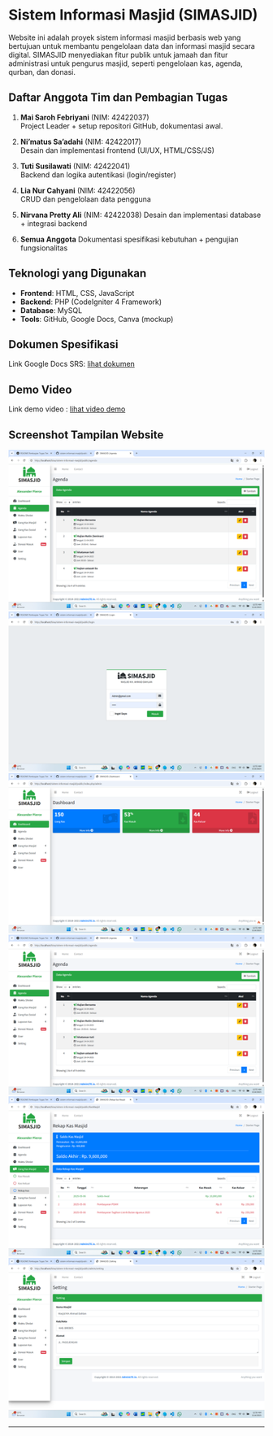 # Sistem Informasi Masjid (SIMASJID)

Website ini adalah proyek sistem informasi masjid berbasis web yang bertujuan untuk membantu pengelolaan data dan informasi masjid secara digital. SIMASJID menyediakan fitur publik untuk jamaah dan fitur administrasi untuk pengurus masjid, seperti pengelolaan kas, agenda, qurban, dan donasi.

## Daftar Anggota Tim dan Pembagian Tugas

1. **Mai Saroh Febriyani** (NIM: 42422037)  
   Project Leader + setup repositori GitHub, dokumentasi awal.

2. **Ni’matus Sa’adahi** (NIM: 42422017)  
   Desain dan implementasi frontend (UI/UX, HTML/CSS/JS)

3. **Tuti Susilawati** (NIM: 42422041)  
   Backend dan logika autentikasi (login/register)

4. **Lia Nur Cahyani** (NIM: 42422056)  
   CRUD dan pengelolaan data pengguna

5. **Nirvana Pretty Ali** (NIM: 42422038)
   Desain dan implementasi database + integrasi backend

7. **Semua Anggota**
   Dokumentasi spesifikasi kebutuhan + pengujian fungsionalitas

## Teknologi yang Digunakan

- **Frontend**: HTML, CSS, JavaScript
- **Backend**: PHP (CodeIgniter 4 Framework)
- **Database**: MySQL
- **Tools**: GitHub, Google Docs, Canva (mockup)

## Dokumen Spesifikasi

Link Google Docs SRS: [lihat dokumen](https://docs.google.com/document/d/19Pts1xstaoCSR7SomiLYELAwhvzyIjCc/edit?usp=drive_link&ouid=116576798939974484967&rtpof=true&sd=true)

## Demo Video

Link demo video : [lihat video demo](https://drive.google.com/file/d/10JqBF03x3p8RPWJnH2Y14xiMNdUIftUn/view?usp=drivesdk)

## Screenshot Tampilan Website

![Dashboard Jamaah](https://github.com/maisarohfebriyani/sistem-informasi-masjid/blob/main/public/screenshots/agenda.png?raw=true) 
![Form Login](https://github.com/maisarohfebriyani/sistem-informasi-masjid/blob/main/public/screenshots/login.png?raw=true)
![Dashboard Admin](https://github.com/maisarohfebriyani/sistem-informasi-masjid/blob/main/public/screenshots/dashboard_admin.png?raw=true)   
![agenda](https://github.com/maisarohfebriyani/sistem-informasi-masjid/blob/main/public/screenshots/agenda.png?raw=true)
![Form rekap kas masjid](https://github.com/maisarohfebriyani/sistem-informasi-masjid/blob/main/public/screenshots/rekap_kas_masjid.png?raw=true)
![Form Setting](https://github.com/maisarohfebriyani/sistem-informasi-masjid/blob/main/public/screenshots/setting.png?raw=true)

---

